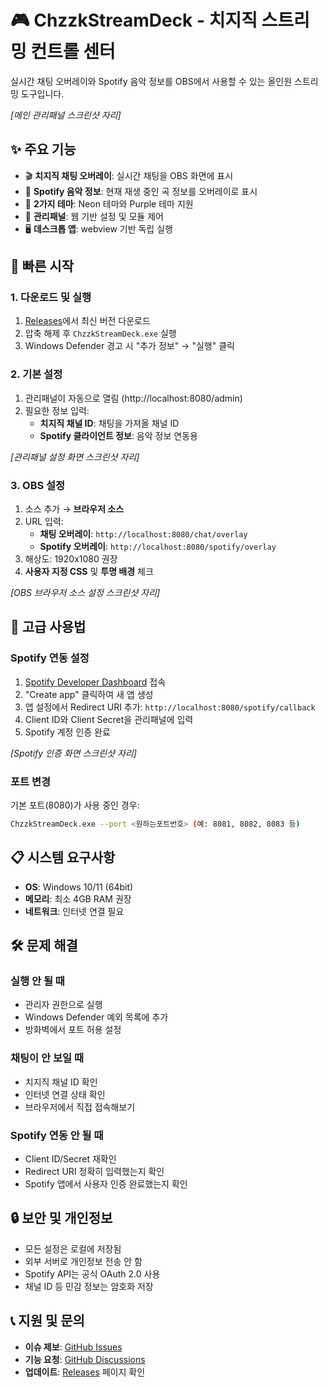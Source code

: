 # 🎮 ChzzkStreamDeck - 치지직 스트리밍 컨트롤 센터

실시간 채팅 오버레이와 Spotify 음악 정보를 OBS에서 사용할 수 있는 올인원 스트리밍 도구입니다.

<!-- 메인 스크린샷 영역 -->
*[메인 관리패널 스크린샷 자리]*

## ✨ 주요 기능

- 🎬 **치지직 채팅 오버레이**: 실시간 채팅을 OBS 화면에 표시
- 🎵 **Spotify 음악 정보**: 현재 재생 중인 곡 정보를 오버레이로 표시  
- 🎨 **2가지 테마**: Neon 테마와 Purple 테마 지원
- 🔧 **관리패널**: 웹 기반 설정 및 모듈 제어
- 🖥️ **데스크톱 앱**: webview 기반 독립 실행

## 🚀 빠른 시작

### 1. 다운로드 및 실행
1. [Releases](https://github.com/your-username/ChzzkStreamDeck/releases)에서 최신 버전 다운로드
2. 압축 해제 후 `ChzzkStreamDeck.exe` 실행
3. Windows Defender 경고 시 "추가 정보" → "실행" 클릭

### 2. 기본 설정
1. 관리패널이 자동으로 열림 (http://localhost:8080/admin)
2. 필요한 정보 입력:
   - **치지직 채널 ID**: 채팅을 가져올 채널 ID
   - **Spotify 클라이언트 정보**: 음악 정보 연동용

<!-- 설정 화면 스크린샷 영역 -->
*[관리패널 설정 화면 스크린샷 자리]*

### 3. OBS 설정
1. 소스 추가 → **브라우저 소스**
2. URL 입력:
   - **채팅 오버레이**: `http://localhost:8080/chat/overlay`
   - **Spotify 오버레이**: `http://localhost:8080/spotify/overlay`
3. 해상도: 1920x1080 권장
4. **사용자 지정 CSS** 및 **투명 배경** 체크

<!-- OBS 설정 스크린샷 영역 -->
*[OBS 브라우저 소스 설정 스크린샷 자리]*

## 🔧 고급 사용법

### Spotify 연동 설정
1. [Spotify Developer Dashboard](https://developer.spotify.com/dashboard) 접속
2. "Create app" 클릭하여 새 앱 생성
3. 앱 설정에서 Redirect URI 추가: `http://localhost:8080/spotify/callback`
4. Client ID와 Client Secret을 관리패널에 입력
5. Spotify 계정 인증 완료

<!-- Spotify 설정 스크린샷 영역 -->
*[Spotify 인증 화면 스크린샷 자리]*

### 포트 변경
기본 포트(8080)가 사용 중인 경우:
```bash
ChzzkStreamDeck.exe --port <원하는포트번호> (예: 8081, 8082, 8083 등)
```

## 📋 시스템 요구사항

- **OS**: Windows 10/11 (64bit)
- **메모리**: 최소 4GB RAM 권장
- **네트워크**: 인터넷 연결 필요

## 🛠️ 문제 해결

### 실행 안 될 때
- 관리자 권한으로 실행
- Windows Defender 예외 목록에 추가
- 방화벽에서 포트 허용 설정

### 채팅이 안 보일 때  
- 치지직 채널 ID 확인
- 인터넷 연결 상태 확인
- 브라우저에서 직접 접속해보기

### Spotify 연동 안 될 때
- Client ID/Secret 재확인
- Redirect URI 정확히 입력했는지 확인
- Spotify 앱에서 사용자 인증 완료했는지 확인

## 🔒 보안 및 개인정보

- 모든 설정은 로컬에 저장됨
- 외부 서버로 개인정보 전송 안 함
- Spotify API는 공식 OAuth 2.0 사용
- 채널 ID 등 민감 정보는 암호화 저장

## 📞 지원 및 문의

- **이슈 제보**: [GitHub Issues](https://github.com/your-username/ChzzkStreamDeck/issues)
- **기능 요청**: [GitHub Discussions](https://github.com/your-username/ChzzkStreamDeck/discussions)
- **업데이트**: [Releases](https://github.com/your-username/ChzzkStreamDeck/releases) 페이지 확인
